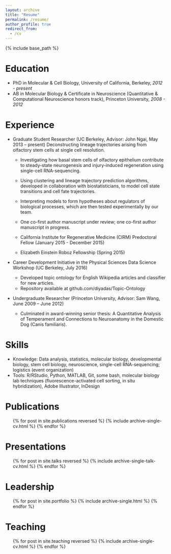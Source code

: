 ```yaml
---
layout: archive
title: "Resume"
permalink: /resume/
author_profile: true
redirect_from:
  - /cv
---
```


{% include base_path %}

Education
======
* PhD in Molecular & Cell Biology, University of California, Berkeley, *2012 - present*
* AB in Molecular Biology & Certificate in Neuroscience (Quantitative & Computational Neuroscience honors track), Princeton University, *2008 - 2012*

Experience
======
* Graduate Student Researcher (UC Berkeley, Advisor: John Ngai, May 2013 – present)
Deconstructing lineage trajectories arising from olfactory stem cells at single cell resolution.
  *	Investigating how basal stem cells of olfactory epithelium contribute to steady-state neurogenesis and injury-induced regeneration using single-cell RNA-sequencing.
  *	Using clustering and lineage trajectory prediction algorithms, developed in collaboration with biostatisticians, to model cell state transitions and cell fate trajectories. 
  *	Interpreting models to form hypotheses about regulators of biological processes, which are then tested experimentally by our team.
  *	One co-first author manuscript under review; one co-first author manuscript in progress.

  * California Institute for Regenerative Medicine (CIRM) Predoctoral Fellow (January 2015 - December 2015)
  * Elizabeth Einstein Roboz Fellowship (Spring 2015)

* Career Development Initiative in the Physical Sciences Data Science Workshop (UC Berkeley, July 2016)
  *	Developed topic ontology for English Wikipedia articles and classifier for new articles.
  *	Repository available at github.com/diyadas/Topic-Ontology
* Undergraduate Researcher (Princeton University, Advisor: Sam Wang, June 2009 – June 2012)
  * Culminated in award-winning senior thesis: A Quantitative Analysis of Temperament and Connections to Neuroanatomy in the Domestic Dog (Canis familiaris).
  
Skills
====== 
* Knowledge: Data analysis, statistics, molecular biology, developmental biology, stem cell biology, neuroscience, single-cell RNA-sequencing; logistics (event organization)
* Tools: R/RStudio, Python, MATLAB, Git, some bash, molecular biology lab techniques (fluorescence-activated cell sorting, in situ hybridization), Adobe Illustrator, InDesign

Publications
======
  <ul>{% for post in site.publications reversed %}
    {% include archive-single-cv.html %}
  {% endfor %}</ul>

Presentations
======
  <ul>{% for post in site.talks reversed %}
    {% include archive-single-talk-cv.html %}
  {% endfor %}</ul>

Leadership
======
  <ul>{% for post in site.portfolio %}
    {% include archive-single.html %}
  {% endfor %}</ul>

Teaching
======
  <ul>{% for post in site.teaching reversed %}
    {% include archive-single-cv.html %}
  {% endfor %}</ul>